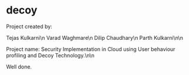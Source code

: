 # decoy

Project created by:

Tejas Kulkarni\n
Varad Waghmare\n
Dilip Chaudhary\n
Parth Kulkarni\n\n

Project name: Security Implementation in Cloud using User behaviour profiling and Decoy Technology.\n\n

Well done.
